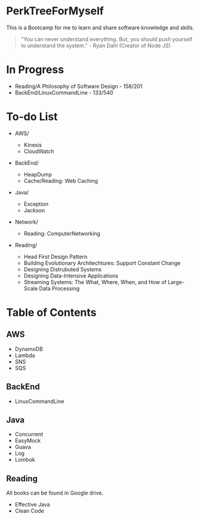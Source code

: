 # PerkTreeForMyself
This is a Bootcamp for me to learn and share software knowledge and skills.

> "You can never understand everything. But, you should push yourself to understand the system." - Ryan Dahl (Creator of Node JS)

# In Progress
- Reading/A Philosophy of Software Design - 158/201
- BackEnd/LinuxCommandLine - 133/540

# To-do List
- AWS/
  - Kinesis
  - CloudWatch

- BackEnd/
  - HeapDump
  - Cache/Reading: Web Caching

- Java/
  - Exception
  - Jackson
  
- Network/
  - Reading: ComputerNetworking
 
- Reading/
  - Head First Design Pattern
  - Building Evolutionary Architechtures: Support Constant Change
  - Designing Distrubuted Systems
  - Designing Data-Intensive Applications
  - Streaming Systems: The What, Where, When, and How of Large-Scale Data Processing

# Table of Contents
## AWS
- DynamoDB
- Lambda
- SNS
- SQS

## BackEnd
- LinuxCommandLine

## Java
- Concurrent
- EasyMock
- Guava
- Log
- Lombok

## Reading
All books can be found in Google drive.
- Effective Java
- Clean Code

